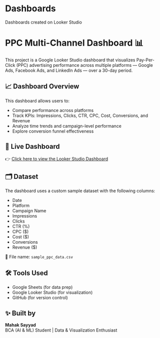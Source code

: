# Dashboards
Dashboards created on Looker Studio
# PPC Multi-Channel Dashboard 📊

This project is a Google Looker Studio dashboard that visualizes Pay-Per-Click (PPC) advertising performance across multiple platforms — Google Ads, Facebook Ads, and LinkedIn Ads — over a 30-day period.

## 📈 Dashboard Overview

This dashboard allows users to:
- Compare performance across platforms
- Track KPIs: Impressions, Clicks, CTR, CPC, Cost, Conversions, and Revenue
- Analyze time trends and campaign-level performance
- Explore conversion funnel effectiveness

## 🔗 Live Dashboard

👉 [Click here to view the Looker Studio Dashboard](https://lookerstudio.google.com/reporting/72c3b601-e82e-4e81-a3c4-e22c9198e889)

## 🗂 Dataset

The dashboard uses a custom sample dataset with the following columns:

- Date
- Platform
- Campaign Name
- Impressions
- Clicks
- CTR (%)
- CPC ($)
- Cost ($)
- Conversions
- Revenue ($)

📁 File name: `sample_ppc_data.csv`

## 🛠 Tools Used

- Google Sheets (for data prep)
- Google Looker Studio (for visualization)
- GitHub (for version control)

## ✨ Built by

**Mahak Sayyad**  
BCA (AI & ML) Student | Data & Visualization Enthusiast  
